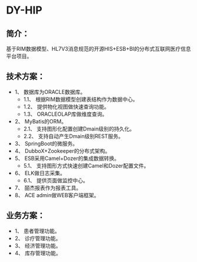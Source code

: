 # DY-HIP
## 简介：
  基于RIM数据模型、HL7V3消息规范的开源HIS+ESB+BI的分布式互联网医疗信息平台项目。
## 技术方案：
* 1、 数据库为ORACLE数据库。
  * 1.1、 根据RIM数据模型创建表结构作为数据中心。
  * 1.2、 提供物化视图做快速查询功能。
  * 1.3、 ORACLEOLAP库做维度查询。
* 2、 MyBatis的ORM。
  * 2.1、 支持图形化配置创建Dmain级别的持久化。
  * 2.2、 支持自动产生Dmain级别REST服务。
* 3、 SpringBoot的微服务。
* 4、 DubboX+Zookeeper的分布式架构。
* 5、 ESB采用Camel+Dozer的集成数据转换。
  * 5.1、 支持图形方式快速创建Camel和Dozer配置文件。
* 6、 ELK做日志采集。
  * 6.1、 提供页面做监控中心。
* 7、 皕杰报表作为报表工具。
* 8、 ACE admin做WEB客户端框架。
## 业务方案：
* 1、 患者管理功能。
* 2、 诊疗管理功能。
* 3、 经济管理功能。
* 4、 库存管理功能。
